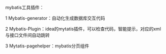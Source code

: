 mybatis工具插件：

1 Mybatis-generator：自动化生成数据库交互代码

2 Mybatis-Plugin：idea的mytatis插件，可以检查代码，智能提示，对应的xml与接口文件间自动跳转

3 Mytatis-pagehelper：mybatis分页组件
